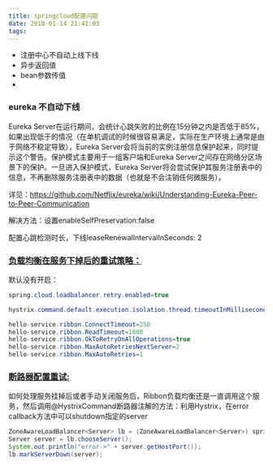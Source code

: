 ```yaml
---
title: springcloud配置问题
date: 2018-01-14 21:41:03
tags:
---
```

* 注册中心不自动上线下线
* 异步返回值
* bean参数传值
*


### eureka 不自动下线
Eureka Server在运行期间，会统计心跳失败的比例在15分钟之内是否低于85%，如果出现低于的情况（在单机调试的时候很容易满足，实际在生产环境上通常是由于网络不稳定导致），Eureka Server会将当前的实例注册信息保护起来，同时提示这个警告。保护模式主要用于一组客户端和Eureka Server之间存在网络分区场景下的保护。一旦进入保护模式，Eureka Server将会尝试保护其服务注册表中的信息，不再删除服务注册表中的数据（也就是不会注销任何微服务）。

详见：https://github.com/Netflix/eureka/wiki/Understanding-Eureka-Peer-to-Peer-Communication

解决方法：设置enableSelfPreservation:false

配置心跳检测时长，下线leaseRenewalIntervalInSeconds: 2




### [负载均衡在服务下掉后的重试策略：]( http://blog.didispace.com/spring-cloud-ribbon-failed-retry/ )
默认没有开启：
```java
spring.cloud.loadbalancer.retry.enabled=true

hystrix.command.default.execution.isolation.thread.timeoutInMilliseconds=10000

hello-service.ribbon.ConnectTimeout=250
hello-service.ribbon.ReadTimeout=1000
hello-service.ribbon.OkToRetryOnAllOperations=true
hello-service.ribbon.MaxAutoRetriesNextServer=2
hello-service.ribbon.MaxAutoRetries=1

```

### [断路器配置重试:](http://blog.didispace.com/spring-cloud-ribbon-failed-retry/)
如何处理服务挂掉后或者手动关闭服务后，Ribbon负载均衡还是一直调用这个服务，然后调用@HystrixCommand断路器注解的方法：利用Hystrix，在error callback方法中可以shutdown指定的server
```java
ZoneAwareLoadBalancer<Server> lb = (ZoneAwareLoadBalancer<Server>) springClientFactory.getLoadBalancer("CLOUD-SERVICE");
Server server = lb.chooseServer();
System.out.println("error->" + server.getHostPort());
lb.markServerDown(server);

```
